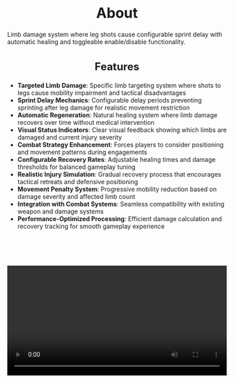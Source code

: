 <h1 style="text-align:center; font-size:2rem; font-weight:bold;">About</h1>

Limb damage system where leg shots cause configurable sprint delay with automatic healing and toggleable enable/disable functionality.

<h2 style="text-align:center; font-size:1.5rem; font-weight:bold;">Features</h2>

- **Targeted Limb Damage**: Specific limb targeting system where shots to legs cause mobility impairment and tactical disadvantages
- **Sprint Delay Mechanics**: Configurable delay periods preventing sprinting after leg damage for realistic movement restriction
- **Automatic Regeneration**: Natural healing system where limb damage recovers over time without medical intervention
- **Visual Status Indicators**: Clear visual feedback showing which limbs are damaged and current injury severity
- **Combat Strategy Enhancement**: Forces players to consider positioning and movement patterns during engagements
- **Configurable Recovery Rates**: Adjustable healing times and damage thresholds for balanced gameplay tuning
- **Realistic Injury Simulation**: Gradual recovery process that encourages tactical retreats and defensive positioning
- **Movement Penalty System**: Progressive mobility reduction based on damage severity and affected limb count
- **Integration with Combat Systems**: Seamless compatibility with existing weapon and damage systems
- **Performance-Optimized Processing**: Efficient damage calculation and recovery tracking for smooth gameplay experience

<br><br>

<p align="center">
  <video width="1200" style="max-width:100%; margin-bottom: 40px; margin-top: 20px;" controls>
    <source src="https://bleonheart.github.io/assets/LimbRipper.mp4" type="video/mp4">
    Your browser does not support the video tag.
  </video>
</p>

<br><br>
